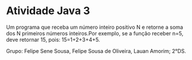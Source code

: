 # Atividade Java 3
Um programa que receba um número inteiro positivo N e retorne a soma dos N primeiros números inteiros.Por exemplo, se a função receber n=5, deve retornar 15, pois: 15=1+2+3+4+5.

Grupo: Felipe Sene Sousa, Felipe Sousa de Oliveira, Lauan Amorim; 2°DS.
